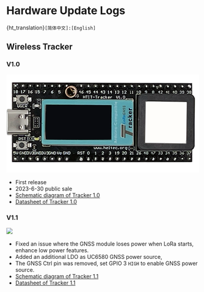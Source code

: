 # Hardware Update Logs
{ht_translation}`[简体中文]:[English]`

## Wireless Tracker 

### V1.0
![](img/hardware_update_log/tracker1.png)

- First release
- 2023-6-30 public sale
- [Schematic diagram of Tracker 1.0](https://resource.heltec.cn/download/Wireless_Tracker/Wireless_Tacker1.0/HTIT-Tracker_V0.3.pdf)
- [Datasheet of Tracker 1.0](https://resource.heltec.cn/download/Wireless_Tracker/Wireless%20tracke.pdf)

### V1.1
![](img/hardware_update_log/tracker2.png)

- Fixed an issue where the GNSS module loses power when LoRa starts, enhance low power features.
- Added an additional LDO as UC6580 GNSS power source, 
- The GNSS Ctrl pin was removed, set GPIO 3 `HIGH` to enable GNSS power source.
- [Schematic diagram of Tracker 1.1](https://resource.heltec.cn/download/Wireless_Tracker/Wireless_Tacker1.1)
- [Datasheet of Tracker 1.1](https://resource.heltec.cn/download/Wireless_Tracker/Wireless%20Tracker%201.1.pdf)
